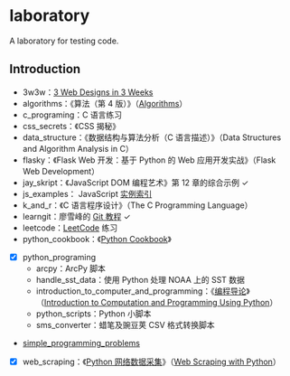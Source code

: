 # laboratory

A laboratory for testing code.

## Introduction

* 3w3w：[3 Web Designs in 3 Weeks](https://www.gitbook.com/book/juntao/3-web-designs-in-3-weeks/details)
* algorithms：《算法（第 4 版）》（[Algorithms](http://algs4.cs.princeton.edu/home/)）
* c_programing：C 语言练习
* css_secrets：《CSS 揭秘》
* data_structure：《数据结构与算法分析（C 语言描述）》（Data Structures and Algorithm Analysis in C）
* flasky：《Flask Web 开发：基于 Python 的 Web 应用开发实战》（Flask Web Development）
* jay_skript：《JavaScript DOM 编程艺术》第 12 章的综合示例 ✓
* js_examples： JavaScript [实例索引](http://fgm.cc/learn/)
* k\_and\_r：《C 语言程序设计》（The C Programming Language）
* learngit：廖雪峰的 [Git 教程](http://www.liaoxuefeng.com/wiki/0013739516305929606dd18361248578c67b8067c8c017b000) ✓
* leetcode：[LeetCode](https://leetcode.com/) 练习
* python_cookbook：《[Python Cookbook](https://github.com/dabeaz/python-cookbook)》
* [x] python_programing
	* arcpy：ArcPy 脚本
	* handle\_sst\_data：使用 Python 处理 NOAA 上的 SST 数据
	* introduction\_to\_computer\_and\_programming：《[编程导论](https://book.douban.com/subject/26368668/)》（[Introduction to Computation and Programming Using Python](https://mitpress.mit.edu/books/introduction-computation-and-programming-using-python-0)）
	* python_scripts：Python 小脚本
	* sms_converter：蜡笔及豌豆荚 CSV 格式转换脚本
* [simple\_programming\_problems](http://adriann.github.io/programming_problems.html)
* [x] web_scraping：《[Python 网络数据采集](https://book.douban.com/subject/26740503/)》（[Web Scraping with Python](https://github.com/REMitchell/python-scraping)）
